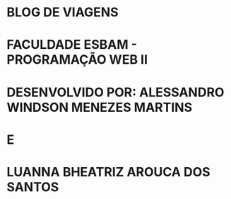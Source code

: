 # BLOG DE VIAGENS

# FACULDADE ESBAM - PROGRAMAÇÃO WEB II

# DESENVOLVIDO POR: ALESSANDRO WINDSON MENEZES MARTINS
# E
# LUANNA BHEATRIZ AROUCA DOS SANTOS
